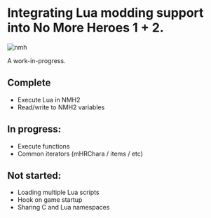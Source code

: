 # Integrating Lua modding support into No More Heroes 1 + 2.

![nmh](https://user-images.githubusercontent.com/42222519/124152059-78671000-da93-11eb-81ec-78e49c51a886.gif)

A work-in-progress.

## Complete
* Execute Lua in NMH2
* Read/write to NMH2 variables

## In progress:
* Execute functions
* Common iterators (mHRChara / items / etc)

## Not started:
* Loading multiple Lua scripts
* Hook on game startup
* Sharing C and Lua namespaces

